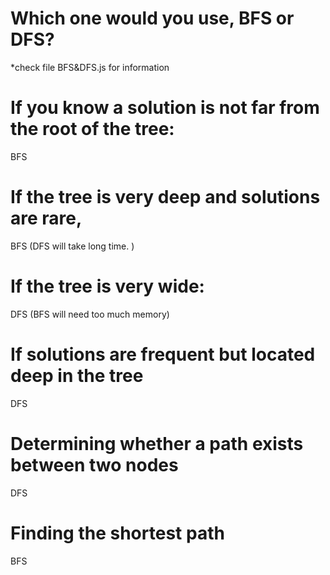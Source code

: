 # Which one would you use, BFS or DFS? 
*check file BFS&DFS.js for information

# If you know a solution is not far from the root of the tree:

BFS

# If the tree is very deep and solutions are rare,

BFS (DFS will take long time. )

# If the tree is very wide:

DFS (BFS will need too much memory)

# If solutions are frequent but located deep in the tree

DFS

# Determining whether a path exists between two nodes

DFS

# Finding the shortest path

BFS
